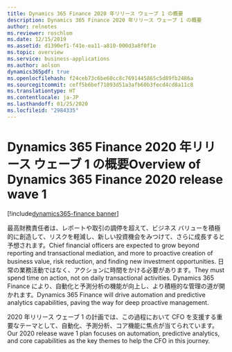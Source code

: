 ```yaml
---
title: Dynamics 365 Finance 2020 年リリース ウェーブ 1 の概要
description: Dynamics 365 Finance 2020 年リリース ウェーブ 1 の概要
author: relnotes
ms.reviewer: roschlom
ms.date: 12/15/2019
ms.assetid: d1390ef1-f41e-ea11-a810-000d3a8f0f1e
ms.topic: overview
ms.service: business-applications
ms.author: aolson
dynamics365pdf: true
ms.openlocfilehash: f24ceb73c6be60cc8c7691445865c5d89fb2486a
ms.sourcegitcommit: ceff5b6bef71093d51a3afb60b3fecd4cd8a11c8
ms.translationtype: HT
ms.contentlocale: ja-JP
ms.lasthandoff: 01/25/2020
ms.locfileid: "2984335"
---
```

# <a name="overview-of-dynamics-365-finance-2020-release-wave-1"></a><span data-ttu-id="6a7fb-103">Dynamics 365 Finance 2020 年リリース ウェーブ 1 の概要</span><span class="sxs-lookup"><span data-stu-id="6a7fb-103">Overview of Dynamics 365 Finance 2020 release wave 1</span></span>
[!include[dynamics365-finance banner](../includes/dynamics365-finance.md)]

<!--overview start-->
<span data-ttu-id="6a7fb-104">最高財務責任者は、レポートや取引の調停を超えて、ビジネス バリューを積極的に創造して、リスクを軽減し、新しい投資機会をみつけて、さらに成長すると予想されます。</span><span class="sxs-lookup"><span data-stu-id="6a7fb-104">Chief financial officers are expected to grow beyond reporting and transactional mediation, and more to proactive creation of business value, risk reduction, and finding new investment opportunities.</span></span> <span data-ttu-id="6a7fb-105">日常の業務活動ではなく、アクションに時間をかける必要があります。</span><span class="sxs-lookup"><span data-stu-id="6a7fb-105">They must spend time on action, not on daily transactional activities.</span></span> <span data-ttu-id="6a7fb-106">Dynamics 365 Finance により、自動化と予測分析の機能が向上し、より積極的な管理の道が開かれます。</span><span class="sxs-lookup"><span data-stu-id="6a7fb-106">Dynamics 365 Finance will drive automation and predictive analytics capabilities, paving the way for deep proactive management.</span></span> 

<span data-ttu-id="6a7fb-107">2020 年リリース ウェーブ 1 の計画では、この過程において CFO を支援する重要なテーマとして、自動化、予測分析、コア機能に焦点が当てられています。</span><span class="sxs-lookup"><span data-stu-id="6a7fb-107">Our 2020 release wave 1 plan focuses on automation, predictive analytics, and core capabilities as the key themes to help the CFO in this journey.</span></span>

<!--overview end-->
